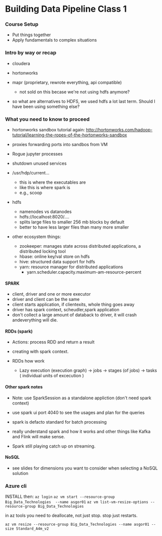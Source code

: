 Building Data Pipeline Class 1
==============================

### Course Setup

- Put things together
- Apply fundamentals to complex situations


### Intro by way or recap

- cloudera
- hortonworks
- mapr (proprietary, rewrote everything, api compatible)
	 - not sold on this becase we're not using hdfs anymore?

- so what are alternatives to HDFS, we used hdfs a lot last term. Should I have been using something else?


### What you need to know to proceed

- hortonworks sandbox tutorial again:
	http://hortonworks.com/hadoop-tutorial/learning-the-ropes-of-the-hortonworks-sandbox

- proxies forwarding ports into sandbos from VM
- Rogue jupyter processes
- shutdown unused services
- /usr/hdp/current...
	- this is where the executables are
	- like this is where spark is
	- e.g., scoop

- hdfs

	- namenodes vs datanodes
	- hdfs://localhost:8020/....
	- splits large files to smaller 256 mb blocks by default
	- better to have less larger files than many more smaller

- other ecosystem things:

	- zookeeper: manages state across distributed applications, a distributed locking tool
	- hbase: online key/val store on hdfs
	- hive: structured data support for hdfs
	- yarn: resource manager for distributed applications
		- yarn.scheduler.capacity.maximum-am-resource-percent 

#### SPARK

- client, driver and one or more executor
- driver and client can be the same
- client starts application, if clientexits, whole thing goes away
- driver has spark context, scheudler,spark application
- don't collect a large amount of databack to driver, it will crash andeverything will die.

#### RDDs (spark)

- Actions: process RDD and return a result
- creating with spark context.

- RDDs how work
	- Lazy execution (execution graph) -> jobs -> stages  (of jobs) -> tasks ( individual units of excecution )

#### Other spark notes

- Note: use SparkSession as a standalone appliction (don't need spark context)

- use spark ui port 4040 to see the usages and plan for the queries

- spark is defacto standard for batch processing

- really understand spark and how it works and other things like Kafka and Flink will make sense.

- Spark still playing catch up on streaming.

#### NoSQL

- see slides for dimensions you want to consider when selecting a NoSQL solution


### Azure cli

INSTALL
then:
`az login`
`az vm start --resource-group Big_Data_Technologies  --name asgor01`
`az vm list-vm-resize-options --resource-group Big_Data_Technologies`

in az tools you need to deallocate, not just stop. stop just restarts.

`az vm resize --resource-group Big_Data_Technologies --name asgor01 --size Standard_A4m_v2`
